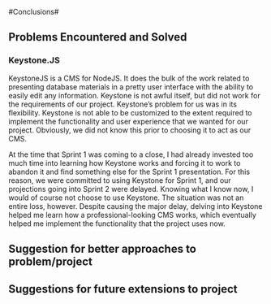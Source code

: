 #Conclusions#

## Problems Encountered and Solved

### Keystone.JS

KeystoneJS is a CMS for NodeJS.  It does the bulk of the work related to presenting database materials in a pretty user interface with the ability to easily edit any information.  Keystone is not awful itself, but did not work for the requirements of our project.  Keystone’s problem for us was in its flexibility.  Keystone is not able to be customized to the extent required to implement the functionality and user experience that we wanted for our project.  Obviously, we did not know this prior to choosing it to act as our CMS.

At the time that Sprint 1 was coming to a close, I had already invested too much time into learning how Keystone works and forcing it to work to abandon it and find something else for the Sprint 1 presentation.  For this reason, we were committed to using Keystone for Sprint 1, and our projections going into Sprint 2 were delayed.  Knowing what I know now, I would of course not choose to use Keystone.  The situation was not an entire loss, however.  Despite causing the major delay, delving into Keystone helped me learn how a professional-looking CMS works, which eventually helped me implement the functionality that the project uses now.


## Suggestion for better approaches to problem/project
## Suggestions for future extensions to project